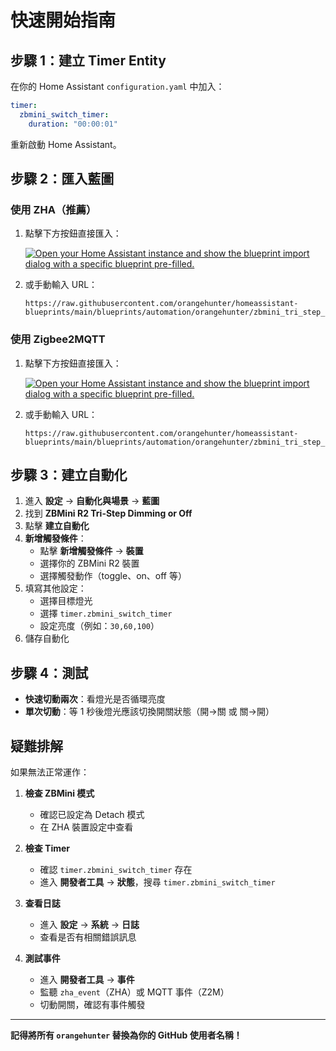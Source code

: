 # 快速開始指南

## 步驟 1：建立 Timer Entity

在你的 Home Assistant `configuration.yaml` 中加入：

```yaml
timer:
  zbmini_switch_timer:
    duration: "00:00:01"
```

重新啟動 Home Assistant。

## 步驟 2：匯入藍圖

### 使用 ZHA（推薦）

1. 點擊下方按鈕直接匯入：

   [![Open your Home Assistant instance and show the blueprint import dialog with a specific blueprint pre-filled.](https://my.home-assistant.io/badges/blueprint_import.svg)](https://my.home-assistant.io/redirect/blueprint_import/?blueprint_url=https%3A%2F%2Fraw.githubusercontent.com%2Forangehunter%2Fhomeassistant-blueprints%2Fmain%2Fblueprints%2Fautomation%2Forangehunter%2Fzbmini_tri_step_dim_or_off.yaml)

2. 或手動輸入 URL：
   ```
   https://raw.githubusercontent.com/orangehunter/homeassistant-blueprints/main/blueprints/automation/orangehunter/zbmini_tri_step_dim_or_off.yaml
   ```

### 使用 Zigbee2MQTT

1. 點擊下方按鈕直接匯入：

   [![Open your Home Assistant instance and show the blueprint import dialog with a specific blueprint pre-filled.](https://my.home-assistant.io/badges/blueprint_import.svg)](https://my.home-assistant.io/redirect/blueprint_import/?blueprint_url=https%3A%2F%2Fraw.githubusercontent.com%2Forangehunter%2Fhomeassistant-blueprints%2Fmain%2Fblueprints%2Fautomation%2Forangehunter%2Fzbmini_tri_step_dim_or_off_z2m.yaml)

2. 或手動輸入 URL：
   ```
   https://raw.githubusercontent.com/orangehunter/homeassistant-blueprints/main/blueprints/automation/orangehunter/zbmini_tri_step_dim_or_off_z2m.yaml
   ```

## 步驟 3：建立自動化

1. 進入 **設定** → **自動化與場景** → **藍圖**
2. 找到 **ZBMini R2 Tri-Step Dimming or Off**
3. 點擊 **建立自動化**
4. **新增觸發條件**：
   - 點擊 **新增觸發條件** → **裝置**
   - 選擇你的 ZBMini R2 裝置
   - 選擇觸發動作（toggle、on、off 等）
5. 填寫其他設定：
   - 選擇目標燈光
   - 選擇 `timer.zbmini_switch_timer`
   - 設定亮度（例如：`30,60,100`）
6. 儲存自動化

## 步驟 4：測試

- **快速切動兩次**：看燈光是否循環亮度
- **單次切動**：等 1 秒後燈光應該切換開關狀態（開→關 或 關→開）

## 疑難排解

如果無法正常運作：

1. **檢查 ZBMini 模式**
   - 確認已設定為 Detach 模式
   - 在 ZHA 裝置設定中查看

2. **檢查 Timer**
   - 確認 `timer.zbmini_switch_timer` 存在
   - 進入 **開發者工具** → **狀態**，搜尋 `timer.zbmini_switch_timer`

3. **查看日誌**
   - 進入 **設定** → **系統** → **日誌**
   - 查看是否有相關錯誤訊息

4. **測試事件**
   - 進入 **開發者工具** → **事件**
   - 監聽 `zha_event`（ZHA）或 MQTT 事件（Z2M）
   - 切動開關，確認有事件觸發

---

**記得將所有 `orangehunter` 替換為你的 GitHub 使用者名稱！**
